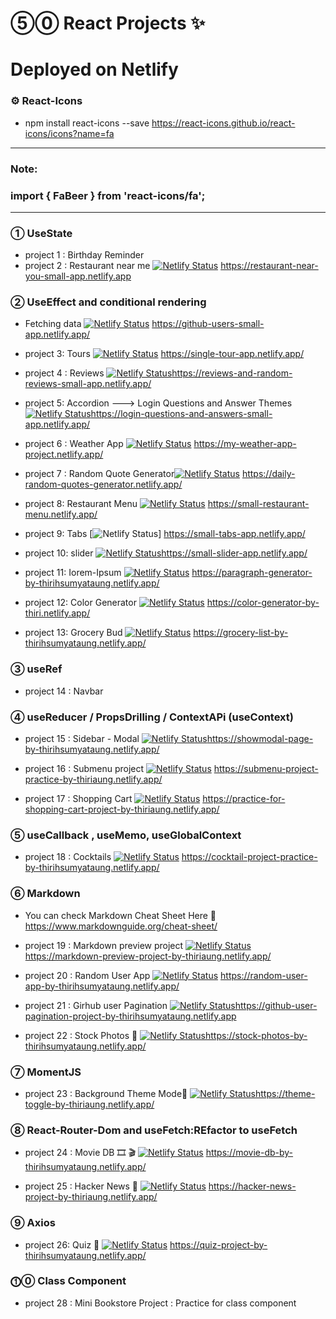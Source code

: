 # ⑤⓪ React Projects ✨

# Deployed on Netlify 

### ⚙️ React-Icons 
- npm install react-icons --save
https://react-icons.github.io/react-icons/icons?name=fa

--------------------------------------------
### Note: 

### import { FaBeer } from 'react-icons/fa';

 
------------------------------------------
### ① UseState 

- project 1 : Birthday Reminder 
- project 2 : Restaurant near me [![Netlify Status](https://api.netlify.com/api/v1/badges/58fa86f8-52fe-4f16-b191-89f2770d9e41/deploy-status)](https://app.netlify.com/sites/restaurant-near-you-small-app/deploys) https://restaurant-near-you-small-app.netlify.app

### ② UseEffect and conditional rendering

- Fetching data [![Netlify Status](https://api.netlify.com/api/v1/badges/42a28b5c-021e-4d7a-8363-57b7b53a65db/deploy-status)](https://app.netlify.com/sites/github-users-small-app/deploys)
https://github-users-small-app.netlify.app/

- project 3: Tours [![Netlify Status](https://api.netlify.com/api/v1/badges/6e819ca8-23fc-4ca5-9171-05bdbe678df8/deploy-status)](https://app.netlify.com/sites/single-tour-app/deploys) https://single-tour-app.netlify.app/

- project 4 : Reviews [![Netlify Status](https://api.netlify.com/api/v1/badges/38965ea7-de53-45da-9d98-e610aa9cac93/deploy-status)](https://app.netlify.com/sites/reviews-and-random-reviews-small-app/deploys)https://reviews-and-random-reviews-small-app.netlify.app/

- project 5: Accordion ---> Login Questions and Answer Themes [![Netlify Status](https://api.netlify.com/api/v1/badges/d71342c7-b9c0-4ebc-adfe-a88e5720e164/deploy-status)](https://app.netlify.com/sites/login-questions-and-answers-small-app/deploys)https://login-questions-and-answers-small-app.netlify.app/

- project 6 : Weather App [![Netlify Status](https://api.netlify.com/api/v1/badges/186037fa-802e-4d62-93ce-e7ee6e98a9de/deploy-status)](https://app.netlify.com/sites/dazzling-beaver-273a6a/deploys) https://my-weather-app-project.netlify.app/

- project 7 : Random Quote Generator[![Netlify Status](https://api.netlify.com/api/v1/badges/94328834-ed86-49b3-be09-51422d23c022/deploy-status)](https://app.netlify.com/sites/daily-random-quotes-generator/deploys) https://daily-random-quotes-generator.netlify.app/

- project 8: Restaurant Menu [![Netlify Status](https://api.netlify.com/api/v1/badges/55fbc352-9db7-4d6e-89a3-82195896f285/deploy-status)](https://app.netlify.com/sites/small-restaurant-menu/deploys) https://small-restaurant-menu.netlify.app/

- project 9: Tabs [![Netlify Status](https://api.netlify.com/api/v1/badges/f7a04b82-00aa-43ff-9ebc-c53cf5346cf0/deploy-status)] https://small-tabs-app.netlify.app/

- project 10: slider [![Netlify Status](https://api.netlify.com/api/v1/badges/3235f1d8-206b-42dd-aa82-34973f1d4301/deploy-status)](https://app.netlify.com/sites/small-slider-app/deploys)https://small-slider-app.netlify.app/

- project 11: Iorem-Ipsum [![Netlify Status](https://api.netlify.com/api/v1/badges/ed43d915-4771-49b5-8596-2a6a13e77398/deploy-status)](https://app.netlify.com/sites/paragraph-generator-by-thirihsumyataung/deploys) https://paragraph-generator-by-thirihsumyataung.netlify.app/

- project 12: Color Generator [![Netlify Status](https://api.netlify.com/api/v1/badges/fd1c7120-ad9a-40e7-95dd-589e897a52d0/deploy-status)](https://app.netlify.com/sites/goofy-nobel-f03063/deploys) https://color-generator-by-thiri.netlify.app/

- project 13: Grocery Bud [![Netlify Status](https://api.netlify.com/api/v1/badges/8de6dc9d-8d9d-4119-92be-98acc2aff6c2/deploy-status)](https://app.netlify.com/sites/grocery-list-by-thirihsumyataung/deploys) https://grocery-list-by-thirihsumyataung.netlify.app/


### ③ useRef 

- project 14 : Navbar 

### ④ useReducer / PropsDrilling / ContextAPi (useContext) 

- project 15 : Sidebar - Modal [![Netlify Status](https://api.netlify.com/api/v1/badges/0e4d2f85-8ae0-437f-bc33-650080a41ddc/deploy-status)](https://app.netlify.com/sites/showmodal-page-by-thirihsumyataung/deploys)https://showmodal-page-by-thirihsumyataung.netlify.app/
- project 16 : Submenu project [![Netlify Status](https://api.netlify.com/api/v1/badges/1ba9edc2-6bd1-4125-9177-b4be168a9d1f/deploy-status)](https://app.netlify.com/sites/submenu-project-practice-by-thiriaung/deploys)
https://submenu-project-practice-by-thiriaung.netlify.app/

- project 17 : Shopping Cart [![Netlify Status](https://api.netlify.com/api/v1/badges/780a6996-a7c6-41f2-ac42-c642b787b06a/deploy-status)](https://app.netlify.com/sites/practice-for-shopping-cart-project-by-thiriaung/deploys) 
https://practice-for-shopping-cart-project-by-thiriaung.netlify.app/

### ⑤ useCallback , useMemo, useGlobalContext

- project 18 : Cocktails  [![Netlify Status](https://api.netlify.com/api/v1/badges/2fa25b36-b8e4-499e-a655-9e5f24d9dcb7/deploy-status)](https://app.netlify.com/sites/cocktail-project-practice-by-thirihsumyataung/deploys)    https://cocktail-project-practice-by-thirihsumyataung.netlify.app/

### ⑥ Markdown 

- You can check Markdown Cheat Sheet Here 📌
https://www.markdownguide.org/cheat-sheet/

- project 19 : Markdown preview project [![Netlify Status](https://api.netlify.com/api/v1/badges/bd879377-804a-4668-a0c4-eb742505a2a4/deploy-status)](https://app.netlify.com/sites/markdown-preview-project-by-thiriaung/deploys)https://markdown-preview-project-by-thiriaung.netlify.app/

- project 20 : Random User App [![Netlify Status](https://api.netlify.com/api/v1/badges/3a13acfb-8a38-446d-a346-8b461d7f5301/deploy-status)](https://app.netlify.com/sites/random-user-app-by-thirihsumyataung/deploys) https://random-user-app-by-thirihsumyataung.netlify.app/

- project 21 : Girhub user Pagination  [![Netlify Status](https://api.netlify.com/api/v1/badges/bec2a155-6123-48ef-8944-22fa60329194/deploy-status)](https://app.netlify.com/sites/github-user-pagination-project-by-thirihsumyataung/deploys)https://github-user-pagination-project-by-thirihsumyataung.netlify.app

- project 22 : Stock Photos 📸 [![Netlify Status](https://api.netlify.com/api/v1/badges/8e8b111e-3d6b-4654-bd0a-b4a729e83286/deploy-status)](https://app.netlify.com/sites/stock-photos-by-thirihsumyataung/deploys)https://stock-photos-by-thirihsumyataung.netlify.app/

### ⑦ MomentJS
- project 23 : Background Theme Mode👑 [![Netlify Status](https://api.netlify.com/api/v1/badges/8767cfdc-5468-4c2f-afb3-bfe619dc005d/deploy-status)](https://app.netlify.com/sites/theme-toggle-by-thiriaung/deploys)https://theme-toggle-by-thiriaung.netlify.app/

### ⑧ React-Router-Dom and useFetch:REfactor to useFetch
- project 24 : Movie DB 🎞 🎬 [![Netlify Status](https://api.netlify.com/api/v1/badges/bf05476b-2643-4cc9-9840-b824f7be7603/deploy-status)](https://app.netlify.com/sites/movie-db-by-thirihsumyataung/deploys) https://movie-db-by-thirihsumyataung.netlify.app/ 

- project 25 : Hacker News 📰 [![Netlify Status](https://api.netlify.com/api/v1/badges/7856f10b-9e36-4df1-ab5b-5d185cc85531/deploy-status)](https://app.netlify.com/sites/hacker-news-project-by-thiriaung/deploys) https://hacker-news-project-by-thiriaung.netlify.app/

### ⑨ Axios 
- project 26: Quiz 🧠 [![Netlify Status](https://api.netlify.com/api/v1/badges/cf60feba-8d97-44de-b919-9b7de1edc8b2/deploy-status)](https://app.netlify.com/sites/quiz-project-by-thirihsumyataung/deploys) https://quiz-project-by-thirihsumyataung.netlify.app/

### ⓵⓪ Class Component 
- project 28 : Mini Bookstore Project : Practice for class component 
